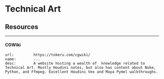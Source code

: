 # Technical Art

## Resources
___

#### CGWiki

```embed
url:         https://tokeru.com/cgwiki/
name:        ...
desc:        A website hosting a wealth of  knowledge related to Technical Art. Mostly Houdini notes, but also has content about Nuke, Python, and Ffmpeg. Excellent Houdini Vex and Maya Pymel walkthroughs.
```
